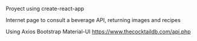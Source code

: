 Proyect using create-react-app

Internet page to consult a beverage API, returning images and recipes

Using
    Axios
    Bootstrap
    Material-UI
    https://www.thecocktaildb.com/api.php
    
